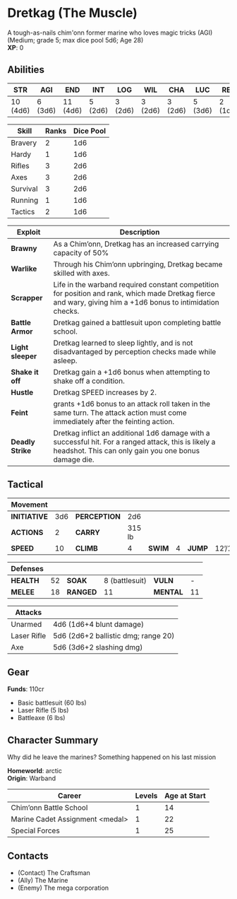 # Dretkag (The Muscle)
A tough-as-nails chim'onn former marine who loves magic tricks (AGI)  
(Medium; grade 5; max dice pool 5d6; Age 28)  
**XP**: 0

## Abilities
| **STR** | **AGI** | **END** | **INT** | **LOG** | **WIL** | **CHA** | **LUC** | **REP** |
| ---- | ---- | ---- | ---- | ---- | ---- | ---- | ---- | ---- |
| 10 (4d6) | 6 (3d6) | 11 (4d6) | 5 (2d6) | 3 (2d6) | 3 (2d6) | 3 (2d6) | 5 (3d6) | 2 (1d6) |

| Skill | Ranks | Dice Pool |
| ---- | ---- | ---- |
| Bravery | 2 | 1d6 |
| Hardy | 1 | 1d6 |
| Rifles | 3 | 2d6 |
| Axes | 3 | 2d6 |
| Survival | 3 | 2d6 |
| Running | 1 | 1d6 |
| Tactics | 2 | 1d6 |

| Exploit | Description |
| ---- | ---- |
| **Brawny** | As a Chim’onn, Dretkag has an increased carrying capacity of 50% |
| **Warlike** | Through his Chim’onn upbringing, Dretkag became skilled with axes. |
| **Scrapper** | Life in the warband required constant competition for position and rank, which made Dretkag fierce and wary, giving him a +1d6 bonus to intimidation checks. |
| **Battle Armor** | Dretkag gained a battlesuit upon completing battle school. |
| **Light sleeper** | Dretkag learned to sleep lightly, and is not disadvantaged by perception checks made while asleep. |
| **Shake it off** | Dretkag gain a +1d6 bonus when attempting to shake off a condition. |
| **Hustle** | Dretkag SPEED increases by 2. |
| **Feint** | grants +1d6 bonus to an attack roll taken in the same turn. The attack action must come immediately after the feinting action. |
| **Deadly Strike** | Dretkag inflict an additional 1d6 damage with a successful hit. For a ranged attack, this is likely a headshot. This can only gain you one bonus damage die. |

## Tactical

| Movement ||||||||
| ---- | ---- | ---- | ---- | ---- | ---- | ---- | ---- |
| **INITIATIVE** | 3d6 | **PERCEPTION** | 2d6 |||||
| **ACTIONS** | 2 | **CARRY** | 315 lb |||||
| **SPEED** | 10  | **CLIMB** | 4  | **SWIM** | 4  | **JUMP** | 12’/10’ |

| Defenses ||||||
| ---- | ---- | ---- | ---- | ---- | ---- |
| **HEALTH** | 52 | **SOAK** | 8 (battlesuit) | **VULN** | - |
| **MELEE** | 18 | **RANGED** | 11 | **MENTAL** | 11 |  

| Attacks ||
| ---- | ---- |
| Unarmed | 4d6 (1d6+4 blunt damage) |
| Laser Rifle | 5d6 (2d6+2 ballistic dmg; range 20) |
| Axe | 5d6 (3d6+2 slashing dmg) |

## Gear
**Funds**: 110cr

- Basic battlesuit (60 lbs)
- Laser Rifle (5 lbs)
- Battleaxe (6 lbs)

## Character Summary
Why did he leave the marines? Something happened on his last mission

**Homeworld**: arctic  
**Origin**: Warband  

| Career | Levels | Age at Start |
| ---- | ---- | ---- |
| Chim’onn Battle School | 1 | 14 |
| Marine Cadet Assignment  \<medal\> | 1 | 22 |
| Special Forces | 1 | 25 |

## Contacts
- (Contact) The Craftsman
- (Ally) The Marine
- (Enemy) The mega corporation 


